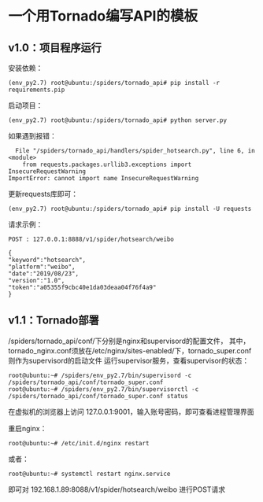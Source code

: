 # 一个用Tornado编写API的模板


## v1.0：项目程序运行

安装依赖：
```
(env_py2.7) root@ubuntu:/spiders/tornado_api# pip install -r requirements.pip
```
启动项目：
```
(env_py2.7) root@ubuntu:/spiders/tornado_api# python server.py
```
如果遇到报错：
```
  File "/spiders/tornado_api/handlers/spider_hotsearch.py", line 6, in <module>
    from requests.packages.urllib3.exceptions import InsecureRequestWarning
ImportError: cannot import name InsecureRequestWarning
```
更新requests库即可：
```
(env_py2.7) root@ubuntu:/spiders/tornado_api# pip install -U requests
```

请求示例：
```
POST : 127.0.0.1:8888/v1/spider/hotsearch/weibo

{
"keyword":"hotsearch",
"platform":"weibo",
"date":"2019/08/23",
"version":"1.0",
"token":"a05355f9cbc40e1da03deaa04f76f4a9"
}
```

## v1.1：Tornado部署

/spiders/tornado_api/conf/下分别是nginx和supervisord的配置文件，
其中，tornado_nginx.conf须放在/etc/nginx/sites-enabled/下，tornado_super.conf则作为supervisord的启动文件
运行supervisor服务，查看supervisor的状态：
```
root@ubuntu:~# /spiders/env_py2.7/bin/supervisord -c /spiders/tornado_api/conf/tornado_super.conf
root@ubuntu:~# /spiders/env_py2.7/bin/supervisorctl -c /spiders/tornado_api/conf/tornado_super.conf status
```
在虚拟机的浏览器上访问 127.0.0.1:9001，输入账号密码，即可查看进程管理界面

重启nginx：
```
root@ubuntu:~# /etc/init.d/nginx restart
```
或者：
```
root@ubuntu:~# systemctl restart nginx.service
```
即可对 192.168.1.89:8088/v1/spider/hotsearch/weibo 进行POST请求
